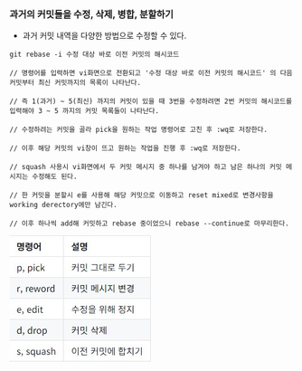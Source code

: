 ### 과거의 커밋들을 수정, 삭제, 병합, 분할하기

* 과거 커밋 내역을 다양한 방법으로 수정할 수 있다.

```
git rebase -i 수정 대상 바로 이전 커밋의 해시코드

// 명령어를 입력하면 vi화면으로 전환되고 '수정 대상 바로 이전 커밋의 해시코드' 의 다음 커밋부터 최신 커밋까지의 목록이 나타난다.

// 즉 1(과거) ~ 5(최신) 까지의 커밋이 있을 때 3번을 수정하려면 2번 커밋의 해시코드를 입력해야 3 ~ 5 까지의 커밋 목록들이 나타난다.

// 수정하려는 커밋을 골라 pick을 원하는 작업 명령어로 고친 후 :wq로 저장한다.

// 이후 해당 커밋의 vi창이 뜨고 원하는 작업을 진행 후 :wq로 저장한다.

// squash 사용시 vi화면에서 두 커밋 메시지 중 하나를 남겨야 하고 남은 하나의 커밋 메시지는 수정해도 된다.

// 한 커밋을 분할시 e를 사용해 해당 커밋으로 이동하고 reset mixed로 변경사항을 working derectory에만 남긴다.

// 이후 하나씩 add해 커밋하고 rebase 중이었으니 rebase --continue로 마무리한다.
```
<img src="https://raw.githubusercontent.com/pansakr/TIL/refs/heads/main/%EC%9D%B4%EB%AF%B8%EC%A7%80/Git/%EC%BB%A4%EB%B0%8B%EC%88%98%EC%A0%95.jpg" alt="커밋수정">
